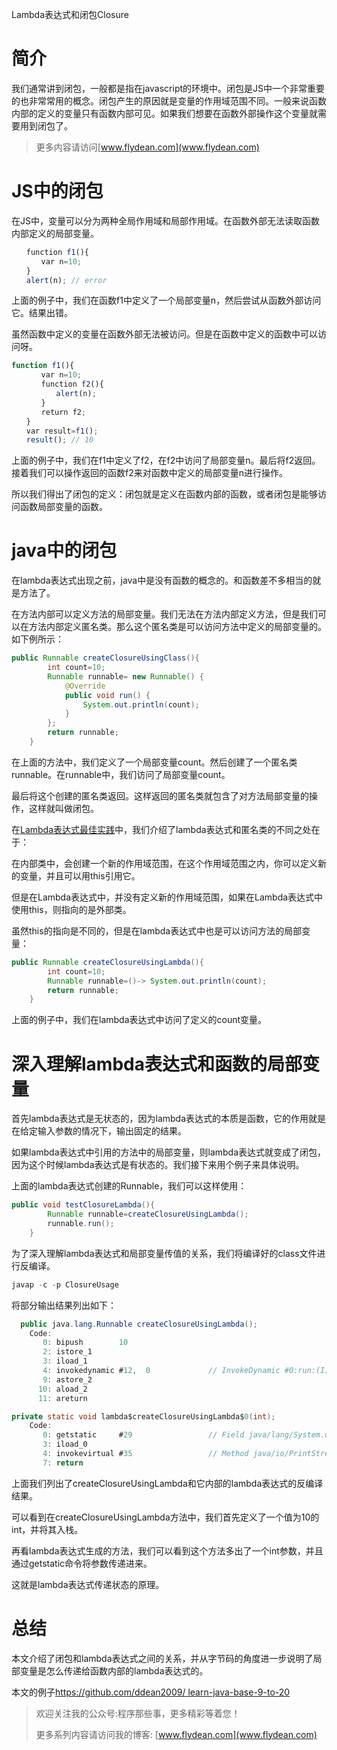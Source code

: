 Lambda表达式和闭包Closure

# 简介

我们通常讲到闭包，一般都是指在javascript的环境中。闭包是JS中一个非常重要的也非常常用的概念。闭包产生的原因就是变量的作用域范围不同。一般来说函数内部的定义的变量只有函数内部可见。如果我们想要在函数外部操作这个变量就需要用到闭包了。

> 更多内容请访问[www.flydean.com](www.flydean.com)

# JS中的闭包

在JS中，变量可以分为两种全局作用域和局部作用域。在函数外部无法读取函数内部定义的局部变量。

~~~javascript
　　function f1(){
　　　　var n=10;
　　}
　　alert(n); // error
~~~

上面的例子中，我们在函数f1中定义了一个局部变量n，然后尝试从函数外部访问它。结果出错。

虽然函数中定义的变量在函数外部无法被访问。但是在函数中定义的函数中可以访问呀。

~~~javascript
function f1(){
　　　　var n=10;
　　　　function f2(){
　　　　　　alert(n);
　　　　}
　　　　return f2;
　　}
　　var result=f1();
　　result(); // 10
~~~

上面的例子中，我们在f1中定义了f2，在f2中访问了局部变量n。最后将f2返回。接着我们可以操作返回的函数f2来对函数中定义的局部变量n进行操作。

所以我们得出了闭包的定义：闭包就是定义在函数内部的函数，或者闭包是能够访问函数局部变量的函数。

# java中的闭包

在lambda表达式出现之前，java中是没有函数的概念的。和函数差不多相当的就是方法了。

在方法内部可以定义方法的局部变量。我们无法在方法内部定义方法，但是我们可以在方法内部定义匿名类。那么这个匿名类是可以访问方法中定义的局部变量的。如下例所示：

~~~java
public Runnable createClosureUsingClass(){
        int count=10;
        Runnable runnable= new Runnable() {
            @Override
            public void run() {
                System.out.println(count);
            }
        };
        return runnable;
    }
~~~

在上面的方法中，我们定义了一个局部变量count。然后创建了一个匿名类runnable。在runnable中，我们访问了局部变量count。

最后将这个创建的匿名类返回。这样返回的匿名类就包含了对方法局部变量的操作，这样就叫做闭包。

在[Lambda表达式最佳实践](http://www.flydean.com/lambda-best-practices/)中，我们介绍了lambda表达式和匿名类的不同之处在于：

在内部类中，会创建一个新的作用域范围，在这个作用域范围之内，你可以定义新的变量，并且可以用this引用它。

但是在Lambda表达式中，并没有定义新的作用域范围，如果在Lambda表达式中使用this，则指向的是外部类。

虽然this的指向是不同的，但是在lambda表达式中也是可以访问方法的局部变量：

~~~java
public Runnable createClosureUsingLambda(){
        int count=10;
        Runnable runnable=()-> System.out.println(count);
        return runnable;
    }
~~~

上面的例子中，我们在lambda表达式中访问了定义的count变量。

# 深入理解lambda表达式和函数的局部变量

首先lambda表达式是无状态的，因为lambda表达式的本质是函数，它的作用就是在给定输入参数的情况下，输出固定的结果。

如果lambda表达式中引用的方法中的局部变量，则lambda表达式就变成了闭包，因为这个时候lambda表达式是有状态的。我们接下来用个例子来具体说明。

上面的lambda表达式创建的Runnable，我们可以这样使用：

~~~java
public void testClosureLambda(){
        Runnable runnable=createClosureUsingLambda();
        runnable.run();
    }
~~~

为了深入理解lambda表达式和局部变量传值的关系，我们将编译好的class文件进行反编译。

~~~java
javap -c -p ClosureUsage
~~~

将部分输出结果列出如下：

~~~java
  public java.lang.Runnable createClosureUsingLambda();
    Code:
       0: bipush        10
       2: istore_1
       3: iload_1
       4: invokedynamic #12,  0             // InvokeDynamic #0:run:(I)Ljava/lang/invokedynamicinvokedynamic;
       9: astore_2
      10: aload_2
      11: areturn

private static void lambda$createClosureUsingLambda$0(int);
    Code:
       0: getstatic     #29                 // Field java/lang/System.out:Ljava/io/PrintStream;
       3: iload_0
       4: invokevirtual #35                 // Method java/io/PrintStream.println:(I)V
       7: return

~~~

上面我们列出了createClosureUsingLambda和它内部的lambda表达式的反编译结果。

可以看到在createClosureUsingLambda方法中，我们首先定义了一个值为10的int，并将其入栈。

再看lambda表达式生成的方法，我们可以看到这个方法多出了一个int参数，并且通过getstatic命令将参数传递进来。

这就是lambda表达式传递状态的原理。

# 总结

本文介绍了闭包和lambda表达式之间的关系，并从字节码的角度进一步说明了局部变量是怎么传递给函数内部的lambda表达式的。

本文的例子[https://github.com/ddean2009/
learn-java-base-9-to-20](https://github.com/ddean2009/learn-java-base-9-to-20)

> 欢迎关注我的公众号:程序那些事，更多精彩等着您！
> 
> 更多系列内容请访问我的博客: [www.flydean.com](www.flydean.com)





